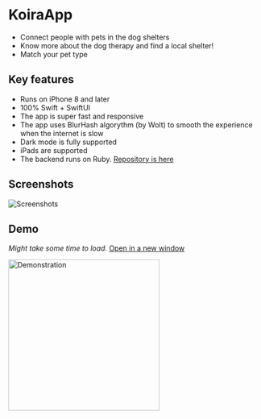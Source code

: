 # KoiraApp
* Connect people with pets in the dog shelters
* Know more about the dog therapy and find a local shelter!
* Match your pet type

## Key features
* Runs on iPhone 8 and later
* 100% Swift + SwiftUI
* The app is super fast and responsive 
* The app uses BlurHash algorythm (by Wolt) to smooth the experience when the internet is slow 
* Dark mode is fully supported
* iPads are supported
* The backend runs on Ruby. [Repository is here](https://github.com/floriandejonckheere/koiraapp-server)

## Screenshots 
![Screenshots](https://user-images.githubusercontent.com/18198819/200138112-bd2bedb2-2c45-48b7-aa68-cb9c84572657.png)


## Demo

*Might take some time to load.* [Open in a new window](demo.gif)

<img src="demo.gif" alt="Demonstration" width="300"/>
